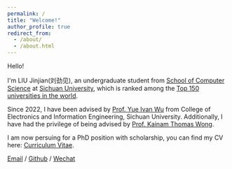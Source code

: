 ```yaml
---
permalink: /
title: "Welcome!"
author_profile: true
redirect_from: 
  - /about/
  - /about.html
---
```




    
Hello! 
  
I'm LIU Jinjian(刘劲见), an undergraduate student from [School of Computer Science](https://cs.scu.edu.cn/) at [Sichuan University](https://www.scu.edu.cn/), which is ranked among the [Top 150 universities in the world](https://www.shanghairanking.com/institution/sichuan-university).  

Since 2022, I have been advised by [Prof. Yue Ivan Wu](https://scholar.google.com/citations?user=3hAyJWwAAAAJ&hl=zh-CN) from College of Electronics and Information Engineering, Sichuan University. Additionally, I have had the privilege of being advised by [Prof. Kainam Thomas Wong](https://ieeexplore.ieee.org/author/37278684000).


I am now persuing for a PhD position with scholarship, you can find my CV here: [Curriculum Vitae](../assets/CV-20240523-JJL.pdf).


[Email](austin.liujinjian@gmail.com) / [Github](https://github.com/austin-liujinjian) / [Wechat](../images/wechat.jpg) 
